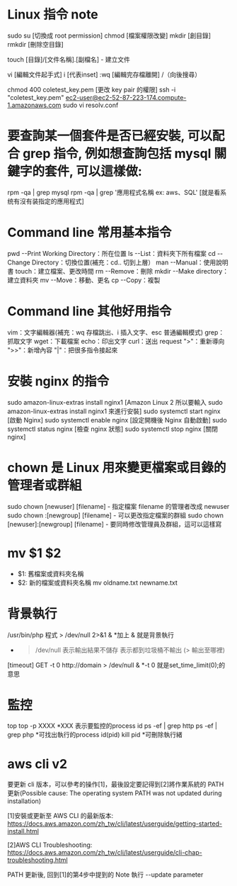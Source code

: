 # Linux 指令 note
sudo su [切換成 root permission]
chmod [檔案權限改變]
mkdir [創目錄]
rmkdir [刪除空目錄]

touch [目錄]/[文件名稱].[副檔名] - 建立文件

vi [編輯文件起手式]
	i [代表inset]
	:wq [編輯完存檔離開]
	/（向後搜尋）
	
chmod 400 coletest_key.pem [更改 key pair 的權限]
ssh -i "coletest_key.pem" ec2-user@ec2-52-87-223-174.compute-1.amazonaws.com
sudo vi resolv.conf 

# 要查詢某一個套件是否已經安裝, 可以配合 grep 指令, 例如想查詢包括 mysql 關鍵字的套件, 可以這樣做:
rpm -qa | grep mysql
rpm -qa | grep '應用程式名稱 ex: aws、SQL' [就是看系统有沒有装指定的應用程式]

# Command line 常用基本指令
pwd --Print Working Directory：所在位置
ls --List：資料夾下所有檔案
cd --Change Directory：切換位置(補充：cd.. 切到上層）
man --Manual：使用說明書
touch：建立檔案、更改時間
rm --Remove：刪除
mkdir --Make directory：建立資料夾
mv --Move：移動、更名
cp --Copy：複製

# Command line 其他好用指令
vim：文字編輯器(補充：wq 存檔跳出、i 插入文字、esc 普通編輯模式)
grep：抓取文字
wget：下載檔案
echo：印出文字
curl：送出 request
">"：重新導向
">>"：新增內容
"|"：把很多指令接起來

# 安裝 nginx 的指令
sudo amazon-linux-extras install nginx1 [Amazon Linux 2 所以要輸入 sudo amazon-linux-extras install nginx1 來進行安裝]
sudo systemctl start nginx [啟動 Nginx]
sudo systemctl enable nginx [設定開機後 Nginx 自動啟動]
sudo systemctl status nginx [檢查 nginx 狀態]
sudo systemctl stop nginx [關閉 nginx]

# chown 是 Linux 用來變更檔案或目錄的管理者或群組
sudo chown [newuser] [filename]  - 指定檔案 filename 的管理者改成 newuser
sudo chown :[newgroup] [filename] - 可以更改指定檔案的群組
sudo chown [newuser]:[newgroup] [filename] - 要同時修改管理員及群組，這可以這樣寫

# mv $1 $2
- $1: 舊檔案或資料夾名稱
- $2: 新的檔案或資料夾名稱
mv oldname.txt newname.txt

# 背景執行
/usr/bin/php 程式   > /dev/null 2>&1 &
*加上 & 就是背景執行
* > /dev/null 表示輸出結果不儲存 表示都到垃圾桶不輸出 (> 輸出至哪裡)

[timeout]
GET -t 0 http://domain  > /dev/null &
*-t 0 就是set_time_limit(0);的意思

# 監控
top
top -p XXXX  *XXX 表示要監控的process id
ps -ef | grep http ps -ef | grep php *可找出執行的process id(pid)
kill pid *可刪除執行緒 

# aws cli v2
要更新 cli 版本，可以參考的操作[1]，最後設定要記得到[2]將作業系統的 PATH 更新(Possible cause: The operating system PATH was not updated during installation)

[1]安裝或更新至 AWS CLI 的最新版本:
https://docs.aws.amazon.com/zh_tw/cli/latest/userguide/getting-started-install.html

[2]AWS CLI Troubleshooting:
https://docs.aws.amazon.com/zh_tw/cli/latest/userguide/cli-chap-troubleshooting.html

PATH 更新後, 回到[1]的第4步中提到的 Note 執行 --update parameter